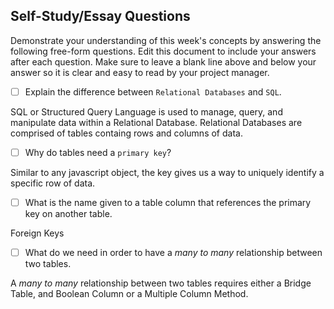 ## Self-Study/Essay Questions

Demonstrate your understanding of this week's concepts by answering the following free-form questions. Edit this document to include your answers after each question. Make sure to leave a blank line above and below your answer so it is clear and easy to read by your project manager.

- [ ] Explain the difference between `Relational Databases` and `SQL`.

SQL or Structured Query Language is used to manage, query, and manipulate data within a Relational Database. 
Relational Databases are comprised of tables containg rows and columns of data. 

- [ ] Why do tables need a `primary key`?

Similar to any javascript object, the key gives us a way to uniquely identify a specific row of data. 

- [ ] What is the name given to a table column that references the primary key on another table.

Foreign Keys

- [ ] What do we need in order to have a _many to many_ relationship between two tables.

A _many to many_ relationship between two tables requires either a Bridge Table, and Boolean Column or a Multiple Column Method. 